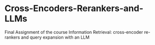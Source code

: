 # Cross-Encoders-Rerankers-and-LLMs
Final Assignment of the course Information Retrieval: cross-encoder re-rankers and query expansion with an LLM
